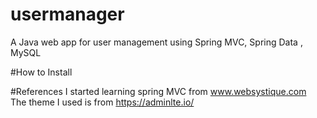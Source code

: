 # usermanager
A Java web app for user management using Spring MVC, Spring Data , MySQL


#How to Install


#References
I started learning spring MVC from www.websystique.com \
The theme I used is from https://adminlte.io/
